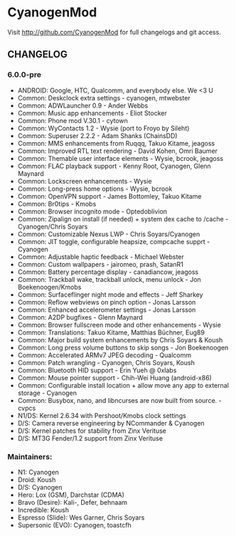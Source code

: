 CyanogenMod
===============

Visit http://github.com/CyanogenMod for full changelogs and git access.

CHANGELOG
---------

### 6.0.0-pre
* ANDROID: Google, HTC, Qualcomm, and everybody else.  We <3 U
* Common: Deskclock extra settings - cyanogen, mtwebster
* Common: ADWLauncher 0.9 - Ander Webbs
* Common: Music app enhancements - Eliot Stocker
* Common: Phone mod V.30.1 - cytown
* Common: WyContacts 1.2 - Wysie (port to Froyo by Sileht)
* Common: Superuser 2.2.2 - Adam Shanks (ChainsDD)
* Common: MMS enhancements from Ruqqq, Takuo Kitame, jeagoss
* Common: Improved RTL text rendering - David Kohen, Omri Baumer
* Common: Themable user interface elements - Wysie, bcrook, jeagoss
* Common: FLAC playback support - Kenny Root, Cyanogen, Glenn Maynard
* Common: Lockscreen enhancements - Wysie
* Common: Long-press home options - Wysie, bcrook
* Common: OpenVPN support - James Bottomley, Takuo Kitame
* Common: Br0tips - Kmobs
* Common: Browser incognito mode - Optedoblivion
* Common: Zipalign on install (if needed) + system dex cache to /cache - Cyanogen/Chris Soyars
* Common: Customizable Nexus LWP - Chris Soyars/Cyanogen
* Common: JIT toggle, configurable heapsize, compcache supprt - Cyanogen
* Common: Adjustable haptic feedback - Michael Webster
* Common: Custom wallpapers - jairomeo, prash, SatanR1
* Common: Battery percentage display - canadiancow, jeagoss
* Common: Trackball wake, trackball unlock, menu unlock - Jon Boekenoogen/Kmobs
* Common: Surfaceflinger night mode and effects - Jeff Sharkey
* Common: Reflow webviews on pinch option - Jonas Larsson
* Common: Enhanced accelerometer settings - Jonas Larsson
* Common: A2DP bugfixes - Glenn Maynard
* Common: Browser fullscreen mode and other enhancements - Wysie
* Common: Translations: Takuo Kitame, Matthias Büchner, Eug89
* Common: Major build system enhancements by Chris Soyars & Koush
* Common: Long press volume buttons to skip songs - Jon Boekenoogen
* Common: Accelerated ARMv7 JPEG decoding - Qualcomm
* Common: Patch wrangling - Cyanogen, Chris Soyars, Koush
* Common: Bluetooth HID support - Erin Yueh @ 0xlabs
* Common: Mouse pointer support - Chih-Wei Huang (android-x86)
* Common: Configurable install location + allow move any app to external storage - Cyanogen
* Common: Busybox, nano, and libncurses are now built from source. - cvpcs
* N1/DS: Kernel 2.6.34 with Pershoot/Kmobs clock settings
* D/S: Camera reverse engineering by NCommander & Cyanogen
* D/S: Kernel patches for stability from Zinx Verituse
* D/S: MT3G Fender/1.2 support from Zinx Verituse

### Maintainers:
* N1: Cyanogen
* Droid: Koush
* D/S: Cyanogen
* Hero: Lox (GSM), Darchstar (CDMA)
* Bravo (Desire): Kali-, Defer, behnaam
* Incredible: Koush
* Espresso (Slide): Wes Garner, Chris Soyars
* Supersonic (EVO): Cyanogen, toastcfh

